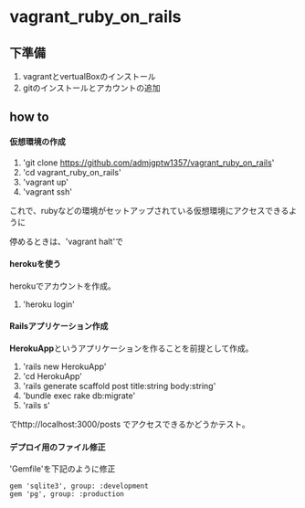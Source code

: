 # vagrant_ruby_on_rails

## 下準備
1. vagrantとvertualBoxのインストール
2. gitのインストールとアカウントの追加

## how to
#### 仮想環境の作成
1. 'git clone https://github.com/admjgptw1357/vagrant_ruby_on_rails'
2. 'cd vagrant_ruby_on_rails'
3. 'vagrant up'
4. 'vagrant ssh'

これで、rubyなどの環境がセットアップされている仮想環境にアクセスできるように

停めるときは、'vagrant halt'で


#### herokuを使う
herokuでアカウントを作成。

1. 'heroku login'

#### Railsアプリケーション作成
**HerokuApp**というアプリケーションを作ることを前提として作成。
1. 'rails new HerokuApp'
2. 'cd HerokuApp'
3. 'rails generate scaffold post title:string body:string'
4. 'bundle exec rake db:migrate'
5. 'rails s'

でhttp://localhost:3000/posts でアクセスできるかどうかテスト。

#### デプロイ用のファイル修正
'Gemfile'を下記のように修正

```
gem 'sqlite3', group: :development
gem 'pg', group: :production
```




